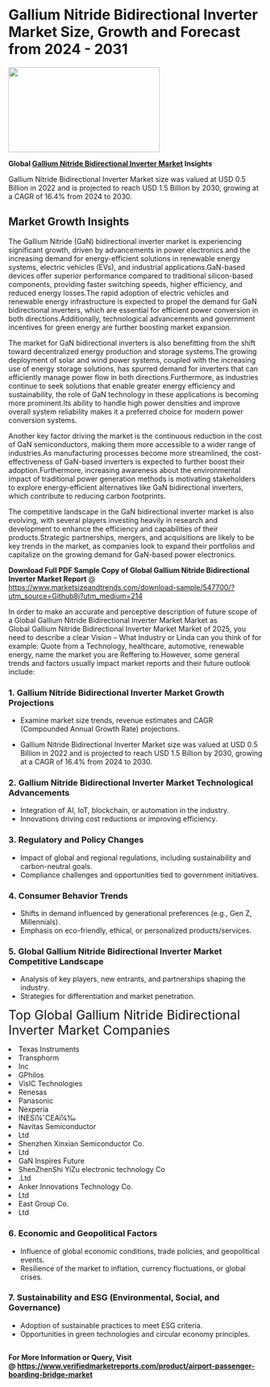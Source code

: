 <H1>Gallium Nitride Bidirectional Inverter Market Size, Growth and Forecast from 2024 - 2031</H1><img class="aligncenter size-medium wp-image-584254" src="https://thirdeyenews.in/wp-content/uploads/2024/09/Global-Market-Research-300x168.jpeg" alt="" width="300" height="168" /><p><strong>Global&nbsp;<a href="https://www.marketsizeandtrends.com/download-sample/547700/?utm_source=Github8j?utm_medium=214">Gallium Nitride Bidirectional Inverter Market</a> Insights</strong></p><p>Gallium Nitride Bidirectional Inverter Market size was valued at USD 0.5 Billion in 2022 and is projected to reach USD 1.5 Billion by 2030, growing at a CAGR of 16.4% from 2024 to 2030.</p><p><h2>Market Growth Insights</h2> <p>The Gallium Nitride (GaN) bidirectional inverter market is experiencing significant growth, driven by advancements in power electronics and the increasing demand for energy-efficient solutions in renewable energy systems, electric vehicles (EVs), and industrial applications.GaN-based devices offer superior performance compared to traditional silicon-based components, providing faster switching speeds, higher efficiency, and reduced energy losses.The rapid adoption of electric vehicles and renewable energy infrastructure is expected to propel the demand for GaN bidirectional inverters, which are essential for efficient power conversion in both directions.Additionally, technological advancements and government incentives for green energy are further boosting market expansion.</p> <p>The market for GaN bidirectional inverters is also benefitting from the shift toward decentralized energy production and storage systems.The growing deployment of solar and wind power systems, coupled with the increasing use of energy storage solutions, has spurred demand for inverters that can efficiently manage power flow in both directions.Furthermore, as industries continue to seek solutions that enable greater energy efficiency and sustainability, the role of GaN technology in these applications is becoming more prominent.Its ability to handle high power densities and improve overall system reliability makes it a preferred choice for modern power conversion systems.</p> <p>Another key factor driving the market is the continuous reduction in the cost of GaN semiconductors, making them more accessible to a wider range of industries.As manufacturing processes become more streamlined, the cost-effectiveness of GaN-based inverters is expected to further boost their adoption.Furthermore, increasing awareness about the environmental impact of traditional power generation methods is motivating stakeholders to explore energy-efficient alternatives like GaN bidirectional inverters, which contribute to reducing carbon footprints.</p> <p>The competitive landscape in the GaN bidirectional inverter market is also evolving, with several players investing heavily in research and development to enhance the efficiency and capabilities of their products.Strategic partnerships, mergers, and acquisitions are likely to be key trends in the market, as companies look to expand their portfolios and capitalize on the growing demand for GaN-based power electronics.</p> <p><span class=""><strong>Download Full PDF Sample Copy of Global Gallium Nitride Bidirectional Inverter Market Report</strong> @ <a href="https://www.marketsizeandtrends.com/download-sample/547700/?utm_source=Github8j?utm_medium=214" target="_blank">https://www.marketsizeandtrends.com/download-sample/547700/?utm_source=Github8j?utm_medium=214</a></span></p><p>In order to make an accurate and perceptive description of future scope of a Global&nbsp;Gallium Nitride Bidirectional Inverter Market Market as Global&nbsp;Gallium Nitride Bidirectional Inverter Market Market of 2025, you need to describe a clear Vision &ndash; What Industry or Linda can you think of for example: Quote from a Technology, healthcare, automotive, renewable energy, name the market you are Reffering to.However, some general trends and factors usually impact market reports and their future outlook include:</p><h3>1.&nbsp;<strong>Gallium Nitride Bidirectional Inverter Market Growth Projections</strong></h3><ul><li>Examine market size trends, revenue estimates and CAGR (Compounded Annual Growth Rate) projections.</li><li><p>Gallium Nitride Bidirectional Inverter Market size was valued at USD 0.5 Billion in 2022 and is projected to reach USD 1.5 Billion by 2030, growing at a CAGR of 16.4% from 2024 to 2030.</p></li></ul><h3>2.&nbsp;<strong>Gallium Nitride Bidirectional Inverter Market Technological Advancements</strong></h3><ul><li>Integration of AI, IoT, blockchain, or automation in the industry.</li><li>Innovations driving cost reductions or improving efficiency.</li></ul><h3>3.&nbsp;<strong>Regulatory and Policy Changes</strong></h3><ul><li>Impact of global and regional regulations, including sustainability and carbon-neutral goals.</li><li>Compliance challenges and opportunities tied to government initiatives.</li></ul><h3>4.&nbsp;<strong>Consumer Behavior Trends</strong></h3><ul><li>Shifts in demand influenced by generational preferences (e.g., Gen Z, Millennials).</li><li>Emphasis on eco-friendly, ethical, or personalized products/services.</li></ul><h3>5.&nbsp;<strong>Global Gallium Nitride Bidirectional Inverter Market Competitive Landscape</strong></h3><ul><li>Analysis of key players, new entrants, and partnerships shaping the industry.</li><li>Strategies for differentiation and market penetration.</li></ul><p data-pm-slice="1 1 []"><span style="color: inherit; font-family: inherit; font-size: 25px;">Top Global Gallium Nitride Bidirectional Inverter Market Companies</span></p><div class="" data-test-id=""><p><li>Texas Instruments</li><li> Transphorm</li><li> Inc</li><li> GPhilos</li><li> VisIC Technologies</li><li> Renesas</li><li> Panasonic</li><li> Nexperia</li><li> INESï¼ˆCEAï¼‰</li><li> Navitas Semiconductor</li><li> Ltd</li><li> Shenzhen Xinxian Semiconductor Co.</li><li> Ltd</li><li> GaN Inspires Future</li><li> ShenZhenShi YiZu electronic technology Co</li><li>.Ltd</li><li> Anker Innovations Technology Co.</li><li>Ltd</li><li> East Group Co.</li><li> Ltd</li></p></div><h3>6.&nbsp;<strong>Economic and Geopolitical Factors</strong></h3><ul><li>Influence of global economic conditions, trade policies, and geopolitical events.</li><li>Resilience of the market to inflation, currency fluctuations, or global crises.</li></ul><h3>7.&nbsp;<strong>Sustainability and ESG (Environmental, Social, and Governance)</strong></h3><ul><li>Adoption of sustainable practices to meet ESG criteria.</li><li>Opportunities in green technologies and circular economy principles.</li></ul><h2><strong style="font-size: 14px;">For More Information or Query, Visit @&nbsp;</strong><a style="background-color: #ffffff; font-size: 14px;" href="https://www.marketsizeandtrends.com/report/gallium-nitride-bidirectional-inverter-market/" target="_blank">https://www.verifiedmarketreports.com/product/airport-passenger-boarding-bridge-market</a></h2>